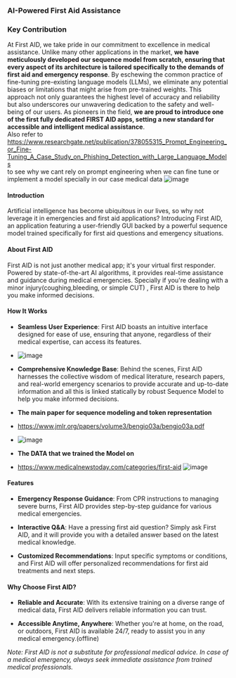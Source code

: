 ### AI-Powered First Aid Assistance    
### Key Contribution  
At First AID, we take pride in our commitment to excellence in medical assistance. Unlike many other applications in the market, **we have meticulously developed our sequence model from scratch, ensuring that every aspect of its architecture is tailored specifically to the demands of first aid and emergency response**. By eschewing the common practice of fine-tuning pre-existing language models (LLMs), we eliminate any potential biases or limitations that might arise from pre-trained weights. This approach not only guarantees the highest level of accuracy and reliability but also underscores our unwavering dedication to the safety and well-being of our users. As pioneers in the field, **we are proud to introduce one of the first fully dedicated FIRST AID apps, setting a new standard for accessible and intelligent medical assistance**.   
Also refer to https://www.researchgate.net/publication/378055315_Prompt_Engineering_or_Fine-Tuning_A_Case_Study_on_Phishing_Detection_with_Large_Language_Models   
to see why we cant rely on prompt engineering when we can fine tune or implement a model specially in our case medical data 
![image](https://github.com/zbeeb1/Firs_AId-1.0/assets/134772110/b4541e96-a4b5-48b8-b10f-197b686079aa)

#### Introduction

Artificial intelligence has become ubiquitous in our lives, so why not leverage it in emergencies and first aid applications? Introducing First AID, an application featuring a user-friendly GUI backed by a powerful sequence model trained specifically for first aid questions and emergency situations.

#### About First AID

First AID is not just another medical app; it's your virtual first responder. Powered by state-of-the-art AI algorithms, it provides real-time assistance and guidance during medical emergencies. Specially if  you're dealing with a minor injury(coughing,bleeding, or simple CUT) , First AID is there to help you make informed decisions.

#### How It Works

- **Seamless User Experience**: First AID boasts an intuitive interface designed for ease of use, ensuring that anyone, regardless of their medical expertise, can access its features.
- ![image](https://github.com/zbeeb1/Firs_AId-1.0/assets/134772110/d372ab70-dea1-4ca3-938e-8bea378ced18)

  
- **Comprehensive Knowledge Base**: Behind the scenes, First AID harnesses the collective wisdom of medical literature, research papers, and real-world emergency scenarios to provide accurate and up-to-date information and all this is linked statically by robust Sequence Model to help you make informed decisions.
- **The main paper for sequence modeling and token representation**
- https://www.jmlr.org/papers/volume3/bengio03a/bengio03a.pdf
- ![image](https://github.com/zbeeb1/Firs_AId-1.0/assets/134772110/cc2feba5-c8fd-470f-8bb3-a33da4814e23)
- **The DATA that we trained the Model on**
- https://www.medicalnewstoday.com/categories/first-aid
![image](https://github.com/zbeeb1/Firs_AId-1.0/assets/134772110/c26075db-731f-40cb-9df3-37b99e6aa961)



#### Features

- **Emergency Response Guidance**: From CPR instructions to managing severe burns, First AID provides step-by-step guidance for various medical emergencies.
  
- **Interactive Q&A**: Have a pressing first aid question? Simply ask First AID, and it will provide you with a detailed answer based on the latest medical knowledge.
  
- **Customized Recommendations**: Input specific symptoms or conditions, and First AID will offer personalized recommendations for first aid treatments and next steps.

#### Why Choose First AID?

- **Reliable and Accurate**: With its extensive training on a diverse range of medical data, First AID delivers reliable information you can trust.
  
- **Accessible Anytime, Anywhere**: Whether you're at home, on the road, or outdoors, First AID is available 24/7, ready to assist you in any medical emergency.(offline) 
  

*Note: First AID is not a substitute for professional medical advice. In case of a medical emergency, always seek immediate assistance from trained medical professionals.*
